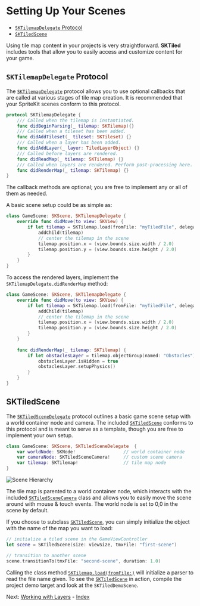# Setting Up Your Scenes

- [`SKTilemapDelegate` Protocol](#sktilemapdelegate-protocol)
- [`SKTiledScene`](#sktiledscene)


Using tile map content in your projects is very straightforward. **SKTiled** includes tools that allow you to easily access and customize content for your game.

## `SKTilemapDelegate` Protocol

The [`SKTilemapDelegate`](Protocols/SKTilemapDelegate.html) protocol allows you to use optional callbacks that are called at various stages of tile map creation. It is recommended that your SpriteKit scenes conform to this protocol.


```swift
protocol SKTilemapDelegate {
    /// Called when the tilemap is instantiated.
    func didBeginParsing(_ tilemap: SKTilemap){}
    /// Called when a tileset has been added.
    func didAddTileset(_ tileset: SKTileset) {}
    /// Called when a layer has been added.
    func didAddLayer(_ layer: TiledLayerObject) {}
    /// Called before layers are rendered.
    func didReadMap(_ tilemap: SKTilemap) {}
    /// Called when layers are rendered. Perform post-processing here.
    func didRenderMap(_ tilemap: SKTilemap) {}
}
```

The callback methods are optional; you are free to implement any or all of them as needed.

A basic scene setup could be as simple as: 

```swift
class GameScene: SKScene, SKTilemapDelegate {
    override func didMove(to view: SKView) {
        if let tilemap = SKTilemap.load(fromFile: "myTiledFile", delegate: self) {
            addChild(tilemap)
            // center the tilemap in the scene
            tilemap.position.x = (view.bounds.size.width / 2.0)
            tilemap.position.y = (view.bounds.size.height / 2.0)
        }
    }
}
```

To access the rendered layers, implement the `SKTilemapDelegate.didRenderMap` method:

```swift
class GameScene: SKScene, SKTilemapDelegate {
    override func didMove(to view: SKView) {
        if let tilemap = SKTilemap.load(fromFile: "myTiledFile", delegate: self) {
            addChild(tilemap)
            // center the tilemap in the scene
            tilemap.position.x = (view.bounds.size.width / 2.0)
            tilemap.position.y = (view.bounds.size.height / 2.0)
        }
    }
    
    func didRenderMap(_ tilemap: SKTilemap) {
        if let obstaclesLayer = tilemap.objectGroup(named: "Obstacles") {
            obstaclesLayer.isHidden = true
            obstaclesLayer.setupPhysics()
        }
    }
}
```

## SKTiledScene

The [`SKTiledSceneDelegate`](Protocols/SKTiledSceneDelegate.html) protocol outlines a basic game scene setup with a world container node and camera. The included [`SKTiledScene`](Classes/SKTiledScene.html) conforms to this protocol and is meant to serve as a template, though you are free to implement your own setup.


```swift
class GameScene: SKScene, SKTiledSceneDelegate  {
    var worldNode: SKNode!                  // world container node
    var cameraNode: SKTiledSceneCamera!     // custom scene camera
    var tilemap: SKTilemap!                 // tile map node
}
```

![Scene Hierarchy](https://raw.githubusercontent.com/mfessenden/SKTiled/master/docs/Images/scene_hierarchy.png)

The tile map is parented to a world container node, which interacts with the included [`SKTiledSceneCamera`](Classes/SKTiledSceneCamera.html) class and allows you to easily move the scene around with mouse & touch events. The world node is set to 0,0 in the scene by default. 

If you choose to subclass [`SKTiledScene`](Classes/SKTiledScene.html), you can simply initialize the object with the name of the map you want to load:

```swift
// initialize a tiled scene in the GameViewController
let scene = SKTiledScene(size: viewSize, tmxFile: "first-scene")

// transition to another scene
scene.transitionTo(tmxFile: "second-scene", duration: 1.0)
```

Calling the class method [`SKTilemap.load(fromFile:)`](Classes/SKTilemap.html#/Loading) will initialize a parser to read the file name given. To see the [`SKTiledScene`](Classes/SKTiledScene.html) in action, compile the project demo target and look at the `SKTiledDemoScene`.


Next: [Working with Layers](layers.html) - [Index](Tutorial.html)
